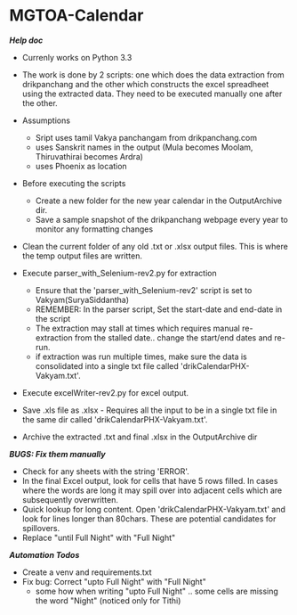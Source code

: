 # MGTOA-Calendar

***Help doc***

- Currenly works on Python 3.3
- The work is done by 2 scripts: one which does the data extraction from drikpanchang and the other which constructs the excel spreadheet using the extracted data. They need to be executed manually one after the other.
- Assumptions
	- Sript uses tamil Vakya panchangam from drikpanchang.com
	- uses Sanskrit names in the output (Mula becomes Moolam, Thiruvathirai becomes Ardra)
	- uses Phoenix as location
- Before executing the scripts
	- Create a new folder for the new year calendar in the OutputArchive dir. 
	- Save a sample snapshot of the drikpanchang webpage every year to monitor any formatting changes	
- Clean the current folder of any old .txt or .xlsx output files. This is where the temp output files are written. 
- Execute parser_with_Selenium-rev2.py for extraction
	- Ensure that the 'parser_with_Selenium-rev2' script is set to Vakyam(SuryaSiddantha)	
	- REMEMBER: In the parser script, Set the start-date and end-date in the script	
	- The extraction may stall at times which requires manual re-extraction from the stalled date.. change the start/end dates and re-run.
	- if extraction was run multiple times, make sure the data is consolidated into a single txt file called 'drikCalendarPHX-Vakyam.txt'.
- Execute excelWriter-rev2.py for excel output. 
- Save .xls file as .xlsx	- Requires all the input to be in a single txt file in the same dir called 'drikCalendarPHX-Vakyam.txt'.

- Archive the extracted .txt and final .xlsx in the OutputArchive dir

*****BUGS: Fix them manually*****
- Check for any sheets with the string 'ERROR'.
- In the final Excel output, look for cells that have 5 rows filled. In cases where the words are long it may spill over into adjacent cells which are subsequently overwritten.
- Quick lookup for long content. Open 'drikCalendarPHX-Vakyam.txt' and look for lines longer than 80chars. These are potential candidates for spillovers.
- Replace "until Full Night" with "Full Night"

*****Automation Todos*****
- Create a venv and requirements.txt
- Fix bug: Correct "upto Full Night" with "Full Night"
	- some how when writing "upto Full Night" .. some cells are missing the word "Night" (noticed only for Tithi)
